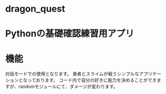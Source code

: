# dragon_quest

# Pythonの基礎確認練習用アプリ

# 機能
対話モードでの使用となります。
勇者とスライムが戦うシンプルなアプリケーションとなっております。
コード内で自分の好きに能力を決めることができますが、randomモジュールにて、ダメージが変わります。
